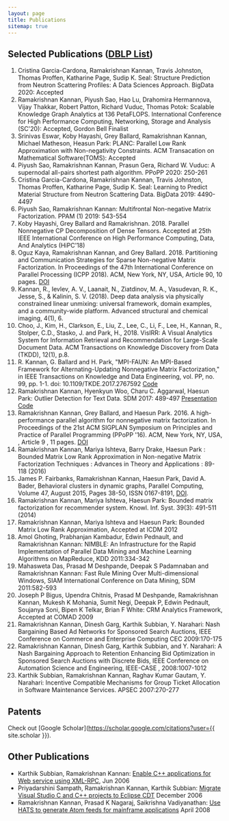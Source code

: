 ```yaml
---
layout: page
title: Publications
sitemap: true
---
```


## Selected Publications ([DBLP List](https://dblp.uni-trier.de/pers/hd/k/Kannan:Ramakrishnan))


1. Cristina Garcia-Cardona, Ramakrishnan Kannan, Travis Johnston, Thomas Proffen, Katharine Page, Sudip K. Seal:
Structure Prediction from Neutron Scattering Profiles: A Data Sciences Approach. BigData 2020: Accepted
1. Ramakrishnan Kannan, Piyush Sao, Hao Lu, Drahomira Hermannova, Vijay Thakkar, Robert Patton, Richard Vuduc, Thomas Potok: Scalable Knowledge Graph Analytics at 136 PetaFLOPS. International Conference for High Performance Computing, Networking, Storage and Analysis (SC'20): Accepted, Gordon Bell Finalist
1. Srinivas Eswar, Koby Hayashi, Grey Ballard, Ramakrishnan Kannan, Michael Matheson, Heasun Park: PLANC: Parallel Low Rank Approximation with Non-negativity Constraints. ACM Transacation on Mathematical Software(TOMS): Accepted
1. Piyush Sao, Ramakrishnan Kannan, Prasun Gera, Richard W. Vuduc:
A supernodal all-pairs shortest path algorithm. PPoPP 2020: 250-261
1. 	Cristina Garcia-Cardona, Ramakrishnan Kannan, Travis Johnston, Thomas Proffen, Katharine Page, Sudip K. Seal:
Learning to Predict Material Structure from Neutron Scattering Data. BigData 2019: 4490-4497
1. Piyush Sao, Ramakrishnan Kannan:
Multifrontal Non-negative Matrix Factorization. PPAM (1) 2019: 543-554
1. Koby Hayashi, Grey Ballard and Ramakrishnan. 2018.
Parallel Nonnegative CP Decomposition of Dense Tensors.
Accepted at 25th IEEE International Conference on High Performance Computing, Data, And Analytics (HiPC'18)
1. Oguz Kaya, Ramakrishnan Kannan, and Grey Ballard. 2018. Partitioning and Communication Strategies for Sparse Non-negative Matrix Factorization. In Proceedings of the 47th International Conference on Parallel Processing (ICPP 2018). ACM, New York, NY, USA, Article 90, 10 pages. [DOI](https://doi.org/10.1145/3225058.3225127)
1. Kannan, R., Ievlev, A. V., Laanait, N., Ziatdinov, M. A., Vasudevan, R. K., Jesse, S., & Kalinin, S. V. (2018). Deep data analysis via physically constrained linear unmixing: universal framework, domain examples, and a community-wide platform. Advanced structural and chemical imaging, 4(1), 6.
1. Choo, J., Kim, H., Clarkson, E., Liu, Z., Lee, C., Li, F., Lee, H., Kannan, R., Stolper, C.D., Stasko, J. and Park, H., 2018. VisIRR: A Visual Analytics System for Information Retrieval and Recommendation for Large-Scale Document Data. ACM Transactions on Knowledge Discovery from Data (TKDD), 12(1), p.8.
1. R. Kannan, G. Ballard and H. Park, "MPI-FAUN: An MPI-Based Framework for Alternating-Updating Nonnegative Matrix Factorization," in IEEE Transactions on Knowledge and Data Engineering, vol. PP, no. 99, pp. 1-1. doi: 10.1109/TKDE.2017.2767592 [Code](https://github.com/ramkikannan/planc)
1. Ramakrishnan Kannan, Hyenkyun Woo, Charu C. Aggarwal, Haesun Park: Outlier Detection for Text Data. SDM 2017: 489-497 [Presentation](files/outliernmf.pdf) [Code](https://github.com/ramkikannan/outliernmf)
1. Ramakrishnan Kannan, Grey Ballard, and Haesun Park. 2016. A high-performance parallel algorithm for nonnegative matrix factorization. In Proceedings of the 21st ACM SIGPLAN Symposium on Principles and Practice of Parallel Programming (PPoPP '16). ACM, New York, NY, USA, , Article 9 , 11 pages. [DOI](http://dx.doi.org/10.1145/2851141.2851152)  
1. Ramakrishnan Kannan, Mariya Ishteva, Barry Drake, Haesun Park : Bounded Matrix Low Rank Approximation in Non-negative Matrix Factorization Techniques : Advances in Theory and Applications : 89-118 (2016)
1. James P. Fairbanks, Ramakrishnan Kannan, Haesun Park, David A. Bader, Behavioral clusters in dynamic graphs, Parallel Computing, Volume 47, August 2015, Pages 38-50, ISSN 0167-8191, [DOI](http://dx.doi.org/10.1016/j.parco.2015.03.002).
1. Ramakrishnan Kannan, Mariya Ishteva, Haesun Park: Bounded matrix factorization for recommender system. Knowl. Inf. Syst. 39(3): 491-511 (2014)
1. Ramakrishnan Kannan, Mariya Ishteva and Haesun Park: Bounded Matrix Low Rank Approximation, Accepted at ICDM 2012
1. Amol Ghoting, Prabhanjan Kambadur, Edwin Pednault, and Ramakrishnan Kannan:  NIMBLE: An Infrastructure for the Rapid Implementation of Parallel Data Mining and Machine Learning Algorithms on MapReduce, KDD 2011:334-342
1. Mahasweta Das, Prasad M Deshpande, Deepak S Padamnaban and Ramakrishnan Kannan: Fast Rule Mining Over Multi-dimensional Windows, SIAM International Conference on Data Mining, SDM 2011:582-593
1. Joseph P Bigus, Upendra Chitnis, Prasad M Deshpande, Ramakrishnan Kannan, Mukesh K Mohania, Sumit Negi, Deepak P, Edwin Pednault, Soujanya Soni, Bipen K Telkar, Brian F White: CRM Analytics Framework, Accepted at COMAD 2009
1. Ramakrishnan Kannan, Dinesh Garg, Karthik Subbian, Y. Narahari: Nash Bargaining Based Ad Networks for Sponsored Search Auctions,  IEEE Conference on Commerce and Enterprise Computing CEC 2009:170-175
1. Ramakrishnan Kannan, Dinesh Garg, Karthik Subbian, and Y. Narahari: A Nash Bargaining Approach to Retention Enhancing Bid Optimization in Sponsored Search Auctions with Discrete Bids, IEEE Conference on Automation Science and Engineering, IEEE-CASE , 2008:1007-1012
1. Karthik Subbian, Ramakrishnan Kannan, Raghav Kumar Gautam, Y. Narahari: Incentive Compatible Mechanisms for Group Ticket Allocation in Software Maintenance Services. APSEC 2007:270-277

## Patents

Check out [Google Scholar](https://scholar.google.com/citations?user={{ site.scholar }}).

## Other Publications

* Karthik Subbian, Ramakrishnan Kannan: [Enable C++ applications for Web service using XML-RPC](http://www.ibm.com/developerworks/webservices/library/ws-xml-rpc/), Jun 2006
* Priyadarshini Sampath, Ramakrishnan Kannan, Karthik Subbian: [Migrate Visual Studio C and C++ projects to Eclipse CDT](http://www-128.ibm.com/developerworks/library/os-ecl-vscdt/index.html) December 2006
* Ramakrishnan Kannan, Prasad K Nagaraj, Saikrishna Vadiyanathan: [Use HATS to generate Atom feeds for mainframe applications](http://www.ibm.com/developerworks/library/x-atommainframe/index.html) April 2008